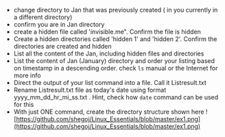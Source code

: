 - change directory to Jan that was previously created ( in you currently in a different directory)
- confirm you are in Jan directory
- create a hidden file called 'invisible.me". Confirm the file is hidden
- Create a hidden directories called 'hidden 1' and 'hidden 2'. Confirm the directories are created and hidden
- List all the content of the Jan, including hidden files and directories
- List the content of Jan (January) directory and order your listing based on timestamp in a descending order. check `ls` manual or the Internet for more info
- Direct the output of your list command into a file. Call it Listresult.txt
- Rename Listresult.txt file as today's date using format yyyy_mm_dd_hr_mi_ss.txt . Hint, check how `date` command can be used for this
- With just ONE command, create the directory structure shown here
![https://github.com/shegoj/Linux_Essentials/blob/master/ex1.png](https://github.com/shegoj/Linux_Essentials/blob/master/ex1.png)
